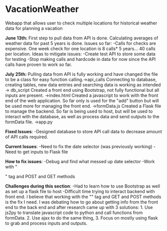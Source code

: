 # VacationWeather
Webapp that allows user to check multiple locations for historical weather data for planning a vacation 

**June 13th:**
First step to pull data from API is done. 
Calculating averages of weather data for past 5 years is done.
Issues so far: 
-Calls for checks are expensive. One week check for one location is 8 calls* 5 years... 40 calls per location.
Ideas to mitigate issues:
-Create test API to store some data for testing 
-Stop making calls and hardcode in data for now since the API calls have proven to work so far.

**July 25th:**
Pulling data from API is fully working and have changed the file to be a class for easy function calling.->api_calls
Connecting to database, creating tables, new data entries and searching data is working as intended -> db_script
Created a front end using Bootstrap, not fully functional but all inputs are present. ->index.html
Created a javascript to work with the front end of the web application. So far only is used for the "add" button but will be used more for managing the front end. ->formData.js
Created a Flask file to manage the backend. So far is being used to host, but will be used to interact with the database, as well as process data and send outputs to the formData file. ->app.py

**Fixed Issues**:
-Designed database to store API call data to decrease amount of API calls required.

**Current Issues**:
-Need to fix the date selector (was previously working)
-Need to get inputs to Flask file

**How to fix issues**:
-Debug and find what messed up date selector
-Work with "<form>" tag and POST and GET methods

**Challenges during this section**:
-Had to learn how to use Bootstrap as well as set up a flask file to host 
-Difficult time trying to interact backend with front end. I believe that working with the "<form>" tag and GET and POST methods is the fix I need. I was debating how to go about getting info from the front end to the back end and after research came up with 3 solutions: 1. Use js2py to translate javascript code to python and call functions from formData. 2. Use ajax to do the same thing, 3. Focus on mostly using flask to grab and process inputs and outputs.


